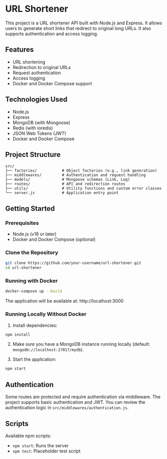 # URL Shortener

This project is a URL shortener API built with Node.js and Express. It allows users to generate short links that redirect to original long URLs. It also supports authentication and access logging.

## Features

- URL shortening
- Redirection to original URLs
- Request authentication
- Access logging
- Docker and Docker Compose support

## Technologies Used

- Node.js
- Express
- MongoDB (with Mongoose)
- Redis (with ioredis)
- JSON Web Tokens (JWT)
- Docker and Docker Compose

## Project Structure

```
src/
├── factories/           # Object factories (e.g., link generation)
├── middlewares/         # Authentication and request handling
├── models/              # Mongoose schemas (Link, Log)
├── routes/              # API and redirection routes
├── utils/               # Utility functions and custom error classes
└── server.js            # Application entry point
```

## Getting Started

### Prerequisites

- Node.js (v18 or later)
- Docker and Docker Compose (optional)

### Clone the Repository

```bash
git clone https://github.com/your-username/url-shortener.git
cd url-shortener
```

### Running with Docker

```bash
docker-compose up --build
```

The application will be available at: http://localhost:3000

### Running Locally Without Docker

1. Install dependencies:

```bash
npm install
```

2. Make sure you have a MongoDB instance running locally (default: `mongodb://localhost:27017/mydb`).

3. Start the application:

```bash
npm start
```

## Authentication

Some routes are protected and require authentication via middleware. The project supports basic authentication and JWT. You can review the authentication logic in `src/middlewares/authentication.js`.

## Scripts

Available npm scripts:

- `npm start`: Runs the server
- `npm test`: Placeholder test script
